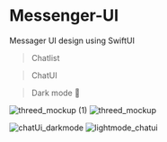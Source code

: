 # Messenger-UI
Messager UI design  using SwiftUI

> Chatlist 

> ChatUI

> Dark mode 🌚

![threed_mockup (1)](https://user-images.githubusercontent.com/49426260/82640730-b656fb00-9c28-11ea-859a-4b1a5fd76919.png)
![threed_mockup](https://user-images.githubusercontent.com/49426260/82640785-cff84280-9c28-11ea-9e4c-9c5be4acc743.png)

![chatUi_darkmode](https://user-images.githubusercontent.com/49426260/82340717-2ab55280-9a0d-11ea-8a9a-2ef48b835de1.png)
![lightmode_chatui](https://user-images.githubusercontent.com/49426260/82340721-2d17ac80-9a0d-11ea-822e-4c5b337479c4.png)
